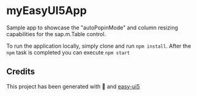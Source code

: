 # myEasyUI5App

Sample app to showcase the "autoPopinMode" and column resizing capabilities for the sap.m.Table control.

To run the application locally, simply clone and run `npm install`. After the `npm` task is completed you can execute `npm start`

## Credits

This project has been generated with 💙 and [easy-ui5](https://github.com/SAP/generator-easy-ui5)
